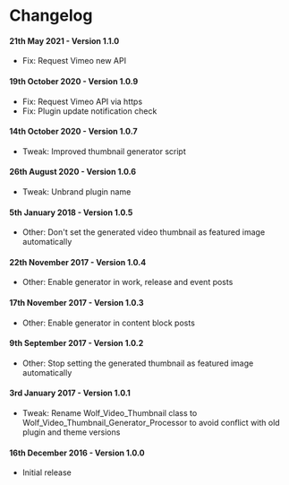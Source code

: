 # Changelog

#### 21th May 2021 - Version 1.1.0

-   Fix: Request Vimeo new API
#### 19th October 2020 - Version 1.0.9

-   Fix: Request Vimeo API via https
-   Fix: Plugin update notification check

#### 14th October 2020 - Version 1.0.7

-   Tweak: Improved thumbnail generator script

#### 26th August 2020 - Version 1.0.6

-   Tweak: Unbrand plugin name

#### 5th January 2018 - Version 1.0.5

-   Other: Don't set the generated video thumbnail as featured image automatically

#### 22th November 2017 - Version 1.0.4

-   Other: Enable generator in work, release and event posts

#### 17th November 2017 - Version 1.0.3

-   Other: Enable generator in content block posts

#### 9th September 2017 - Version 1.0.2

-   Other: Stop setting the generated thumbnail as featured image automatically

#### 3rd January 2017 - Version 1.0.1

-   Tweak: Rename Wolf_Video_Thumbnail class to Wolf_Video_Thumbnail_Generator_Processor to avoid conflict with old plugin and theme versions

#### 16th December 2016 - Version 1.0.0

-   Initial release
